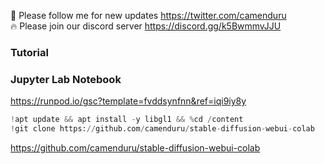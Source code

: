 🐣 Please follow me for new updates https://twitter.com/camenduru <br />
🔥 Please join our discord server https://discord.gg/k5BwmmvJJU

### Tutorial

### Jupyter Lab Notebook

https://runpod.io/gsc?template=fvddsynfnn&ref=iqi9iy8y

```py
!apt update && apt install -y libgl1 && %cd /content
!git clone https://github.com/camenduru/stable-diffusion-webui-colab
```

https://github.com/camenduru/stable-diffusion-webui-colab
